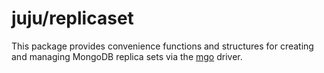 juju/replicaset
===============

This package provides convenience functions and structures for
creating and managing MongoDB replica sets via the [mgo](http://gopkg.in/mgo.v2) driver.

